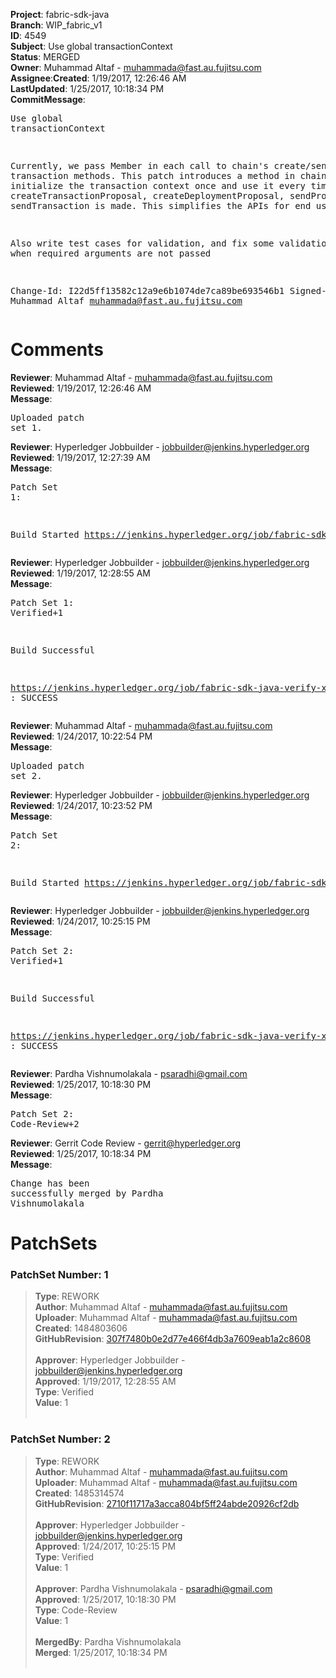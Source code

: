<strong>Project</strong>: fabric-sdk-java</br><strong>Branch</strong>: WIP_fabric_v1<br><strong>ID</strong>: 4549<br><strong>Subject</strong>: Use global transactionContext<br><strong>Status</strong>: MERGED<br><strong>Owner</strong>: Muhammad Altaf - muhammada@fast.au.fujitsu.com<br><strong>Assignee</strong>:<strong>Created</strong>: 1/19/2017, 12:26:46 AM<br><strong>LastUpdated</strong>: 1/25/2017, 10:18:34 PM<br><strong>CommitMessage</strong>:<br><pre>Use global transactionContext

Currently, we pass Member in each call to chain's create/send transaction
methods. This patch introduces a method in chain to initialize the
transaction context once and use it every time a call to
createTransactionProposal, createDeploymentProposal, sendProposal or
sendTransaction is made. This simplifies the APIs for end user.

Also write test cases for validation, and fix some validation issues when
required arguments are not passed

Change-Id: I22d5ff13582c12a9e6b1074de7ca89be693546b1
Signed-off-by: Muhammad Altaf <muhammada@fast.au.fujitsu.com>
</pre><h1>Comments</h1><strong>Reviewer</strong>: Muhammad Altaf - muhammada@fast.au.fujitsu.com<br><strong>Reviewed</strong>: 1/19/2017, 12:26:46 AM<br><strong>Message</strong>: <pre>Uploaded patch set 1.</pre><strong>Reviewer</strong>: Hyperledger Jobbuilder - jobbuilder@jenkins.hyperledger.org<br><strong>Reviewed</strong>: 1/19/2017, 12:27:39 AM<br><strong>Message</strong>: <pre>Patch Set 1:

Build Started https://jenkins.hyperledger.org/job/fabric-sdk-java-verify-x86_64/30/</pre><strong>Reviewer</strong>: Hyperledger Jobbuilder - jobbuilder@jenkins.hyperledger.org<br><strong>Reviewed</strong>: 1/19/2017, 12:28:55 AM<br><strong>Message</strong>: <pre>Patch Set 1: Verified+1

Build Successful 

https://jenkins.hyperledger.org/job/fabric-sdk-java-verify-x86_64/30/ : SUCCESS</pre><strong>Reviewer</strong>: Muhammad Altaf - muhammada@fast.au.fujitsu.com<br><strong>Reviewed</strong>: 1/24/2017, 10:22:54 PM<br><strong>Message</strong>: <pre>Uploaded patch set 2.</pre><strong>Reviewer</strong>: Hyperledger Jobbuilder - jobbuilder@jenkins.hyperledger.org<br><strong>Reviewed</strong>: 1/24/2017, 10:23:52 PM<br><strong>Message</strong>: <pre>Patch Set 2:

Build Started https://jenkins.hyperledger.org/job/fabric-sdk-java-verify-x86_64/42/</pre><strong>Reviewer</strong>: Hyperledger Jobbuilder - jobbuilder@jenkins.hyperledger.org<br><strong>Reviewed</strong>: 1/24/2017, 10:25:15 PM<br><strong>Message</strong>: <pre>Patch Set 2: Verified+1

Build Successful 

https://jenkins.hyperledger.org/job/fabric-sdk-java-verify-x86_64/42/ : SUCCESS</pre><strong>Reviewer</strong>: Pardha Vishnumolakala - psaradhi@gmail.com<br><strong>Reviewed</strong>: 1/25/2017, 10:18:30 PM<br><strong>Message</strong>: <pre>Patch Set 2: Code-Review+2</pre><strong>Reviewer</strong>: Gerrit Code Review - gerrit@hyperledger.org<br><strong>Reviewed</strong>: 1/25/2017, 10:18:34 PM<br><strong>Message</strong>: <pre>Change has been successfully merged by Pardha Vishnumolakala</pre><h1>PatchSets</h1><h3>PatchSet Number: 1</h3><blockquote><strong>Type</strong>: REWORK<br><strong>Author</strong>: Muhammad Altaf - muhammada@fast.au.fujitsu.com<br><strong>Uploader</strong>: Muhammad Altaf - muhammada@fast.au.fujitsu.com<br><strong>Created</strong>: 1484803606<br><strong>GitHubRevision</strong>: [307f7480b0e2d77e466f4db3a7609eab1a2c8608](https://github.com/hyperledger/fabric-sdk-java/commit/307f7480b0e2d77e466f4db3a7609eab1a2c8608)<br><br><strong>Approver</strong>: Hyperledger Jobbuilder - jobbuilder@jenkins.hyperledger.org<br><strong>Approved</strong>: 1/19/2017, 12:28:55 AM<br><strong>Type</strong>: Verified<br><strong>Value</strong>: 1<br><br></blockquote><h3>PatchSet Number: 2</h3><blockquote><strong>Type</strong>: REWORK<br><strong>Author</strong>: Muhammad Altaf - muhammada@fast.au.fujitsu.com<br><strong>Uploader</strong>: Muhammad Altaf - muhammada@fast.au.fujitsu.com<br><strong>Created</strong>: 1485314574<br><strong>GitHubRevision</strong>: [2710f11717a3acca804bf5ff24abde20926cf2db](https://github.com/hyperledger/fabric-sdk-java/commit/2710f11717a3acca804bf5ff24abde20926cf2db)<br><br><strong>Approver</strong>: Hyperledger Jobbuilder - jobbuilder@jenkins.hyperledger.org<br><strong>Approved</strong>: 1/24/2017, 10:25:15 PM<br><strong>Type</strong>: Verified<br><strong>Value</strong>: 1<br><br><strong>Approver</strong>: Pardha Vishnumolakala - psaradhi@gmail.com<br><strong>Approved</strong>: 1/25/2017, 10:18:30 PM<br><strong>Type</strong>: Code-Review<br><strong>Value</strong>: 1<br><br><strong>MergedBy</strong>: Pardha Vishnumolakala<br><strong>Merged</strong>: 1/25/2017, 10:18:34 PM<br><br></blockquote>